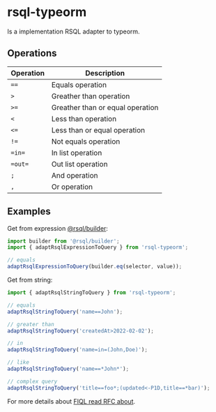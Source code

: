 # rsql-typeorm

Is a implementation RSQL adapter to typeorm.

## Operations

|Operation|Description|
|-|-|
|`==`|Equals operation|
|`>`|Greather than operation|
|`>=`|Greather than or equal operation|
|`<`|Less than operation|
|`<=`|Less than or equal operation|
|`!=`|Not equals operation|
|`=in=`|In list operation|
|`=out=`|Out list operation|
|`;`|And operation|
|`,`|Or operation|

## Examples

Get from expression [@rsql/builder](https://github.com/piotr-oles/rsql/tree/master/packages/builder):

```ts
import builder from '@rsql/builder';
import { adaptRsqlExpressionToQuery } from 'rsql-typeorm';

// equals
adaptRsqlExpressionToQuery(builder.eq(selector, value));
```

Get from string:

```ts
import { adaptRsqlStringToQuery } from 'rsql-typeorm';

// equals
adaptRsqlStringToQuery('name==John');

// greater than
adaptRsqlStringToQuery('createdAt>2022-02-02');

// in
adaptRsqlStringToQuery('name=in=(John,Doe)');

// like
adaptRsqlStringToQuery('name==*John*');

// complex query
adaptRsqlStringToQuery('title==foo*;(updated<-P1D,title==*bar)');
```

For more details about [FIQL read RFC about](https://datatracker.ietf.org/doc/html/draft-nottingham-atompub-fiql-00).
